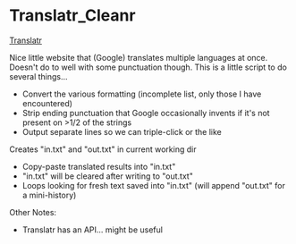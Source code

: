 # Translatr_Cleanr

[Translatr](https://translatr.varunmalhotra.xyz/)

Nice little website that (Google) translates multiple languages at once. Doesn't do to well with some punctuation though. This is a little script to do several things...
  - Convert the various formatting (incomplete list, only those I have encountered)
  - Strip ending punctuation that Google occasionally invents if it's not present on >1/2 of the strings
  - Output separate lines so we can triple-click or the like

Creates "in.txt" and "out.txt" in current working dir
  - Copy-paste translated results into "in.txt"
  - "in.txt" will be cleared after writing to "out.txt"
  - Loops looking for fresh text saved into "in.txt" (will append "out.txt" for a mini-history)

Other Notes:
  - Translatr has an API... might be useful
